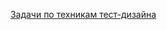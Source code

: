   [Задачи по техникам тест-дизайна](https://docs.google.com/spreadsheets/d/1-FLMuKbuRsdWoKNnsZc8h7NWPPV6wVB35dnC_hdu4C8/edit?gid=0#gid=0)
